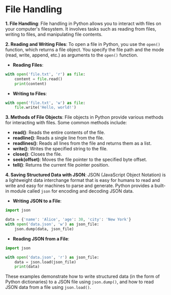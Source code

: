 # File Handling

**1. File Handling**:
File handling in Python allows you to interact with files on your computer's filesystem. It involves tasks such as reading from files, writing to files, and manipulating file contents.

**2. Reading and Writing Files**:
To open a file in Python, you use the `open()` function, which returns a file object. You specify the file path and the mode (read, write, append, etc.) as arguments to the `open()` function.

- **Reading Files**:
```python
with open('file.txt', 'r') as file:
    content = file.read()
    print(content)
```

- **Writing to Files**:
```python
with open('file.txt', 'w') as file:
    file.write('Hello, world!')
```

**3. Methods of File Objects**:
File objects in Python provide various methods for interacting with files. Some common methods include:

- **read()**: Reads the entire contents of the file.
- **readline()**: Reads a single line from the file.
- **readlines()**: Reads all lines from the file and returns them as a list.
- **write()**: Writes the specified string to the file.
- **close()**: Closes the file.
- **seek(offset)**: Moves the file pointer to the specified byte offset.
- **tell()**: Returns the current file pointer position.

**4. Saving Structured Data with JSON**:
JSON (JavaScript Object Notation) is a lightweight data interchange format that is easy for humans to read and write and easy for machines to parse and generate. Python provides a built-in module called `json` for encoding and decoding JSON data.

- **Writing JSON to a File**:
```python
import json

data = {'name': 'Alice', 'age': 30, 'city': 'New York'}
with open('data.json', 'w') as json_file:
    json.dump(data, json_file)
```

- **Reading JSON from a File**:
```python
import json

with open('data.json', 'r') as json_file:
    data = json.load(json_file)
    print(data)
```

These examples demonstrate how to write structured data (in the form of Python dictionaries) to a JSON file using `json.dump()`, and how to read JSON data from a file using `json.load()`.